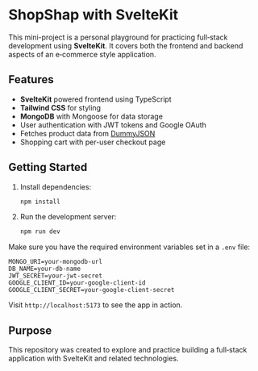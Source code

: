 # ShopShap with SvelteKit

This mini-project is a personal playground for practicing full‑stack development using **SvelteKit**. It covers both the frontend and backend aspects of an e‑commerce style application.

## Features

- **SvelteKit** powered frontend using TypeScript
- **Tailwind CSS** for styling
- **MongoDB** with Mongoose for data storage
- User authentication with JWT tokens and Google OAuth
- Fetches product data from [DummyJSON](https://dummyjson.com/)
- Shopping cart with per-user checkout page

## Getting Started

1. Install dependencies:
   ```bash
   npm install
   ```
2. Run the development server:
   ```bash
   npm run dev
   ```

Make sure you have the required environment variables set in a `.env` file:

```
MONGO_URI=your-mongodb-url
DB_NAME=your-db-name
JWT_SECRET=your-jwt-secret
GOOGLE_CLIENT_ID=your-google-client-id
GOOGLE_CLIENT_SECRET=your-google-client-secret
```

Visit `http://localhost:5173` to see the app in action.

## Purpose

This repository was created to explore and practice building a full‑stack application with SvelteKit and related technologies.
